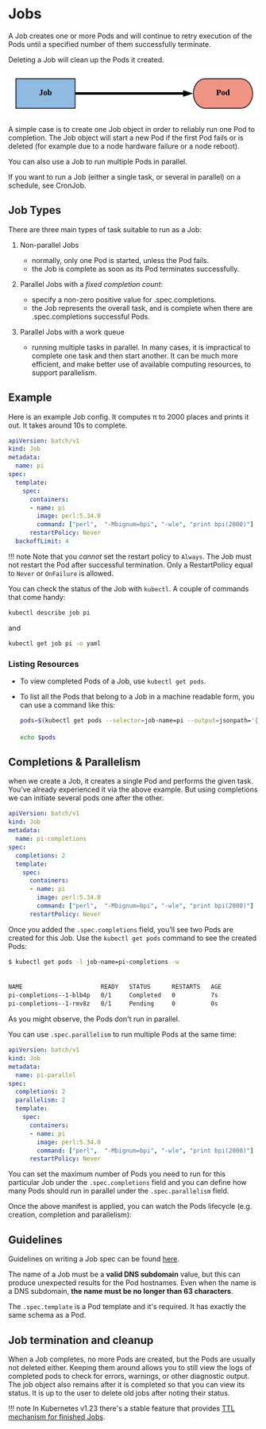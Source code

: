 # Jobs

A Job creates one or more Pods and will continue to retry execution of the Pods until a specified number of them successfully terminate.

Deleting a Job will clean up the Pods it created.

![Job and Pod high-level overview](./img/job-pod-high-level-overview.png)

A simple case is to create one Job object in order to reliably run one Pod to completion. The Job object will start a new Pod if the first Pod fails or is deleted (for example due to a node hardware failure or a node reboot).

You can also use a Job to run multiple Pods in parallel.

If you want to run a Job (either a single task, or several in parallel) on a schedule, see CronJob.

## Job Types

There are three main types of task suitable to run as a Job:

1. Non-parallel Jobs
    - normally, only one Pod is started, unless the Pod fails.
    - the Job is complete as soon as its Pod terminates successfully.

1. Parallel Jobs with a _fixed completion count_:
    - specify a non-zero positive value for .spec.completions.
    - the Job represents the overall task, and is complete when there are .spec.completions successful Pods.

1. Parallel Jobs with a work queue

    - running multiple tasks in parallel. In many cases, it is impractical to complete one task and then start another. It can be much more efficient, and make better use of available computing resources, to support parallelism.


## Example

Here is an example Job config. It computes π to 2000 places and prints it out. It takes around 10s to complete.

```yaml
apiVersion: batch/v1
kind: Job
metadata:
  name: pi
spec:
  template:
    spec:
      containers:
      - name: pi
        image: perl:5.34.0
        command: ["perl",  "-Mbignum=bpi", "-wle", "print bpi(2000)"]
      restartPolicy: Never
  backoffLimit: 4
```


!!! note
    Note that you _cannot_ set the restart policy to `Always`. The Job must not restart the Pod after successful termination. Only a RestartPolicy equal to `Never` or `OnFailure` is allowed.


You can check the status of the Job with `kubectl`. A couple of commands that come handy:

```bash
kubectl describe job pi
```

and

```bash
kubectl get job pi -o yaml
```

### Listing Resources

- To view completed Pods of a Job, use `kubectl get pods`.

- To list all the Pods that belong to a Job in a machine readable form, you can use a command like this:

    ```bash
    pods=$(kubectl get pods --selector=job-name=pi --output=jsonpath='{.items[*].metadata.name}')

    echo $pods
    ```

## Completions & Parallelism

when we create a Job, it creates a single Pod and performs the given task. You’ve already experienced it via the above example. But using completions we can initiate several pods one after the other.

```yaml
apiVersion: batch/v1
kind: Job
metadata:
  name: pi-completions
spec:
  completions: 2
  template:
    spec:
      containers:
      - name: pi
        image: perl:5.34.0
        command: ["perl",  "-Mbignum=bpi", "-wle", "print bpi(2000)"]
      restartPolicy: Never
```

Once you added the `.spec.completions` field, you’ll see two Pods are created for this Job. Use the `kubectl get pods` command to see the created Pods:

```bash
$ kubectl get pods -l job-name=pi-completions -w


NAME                      READY   STATUS      RESTARTS   AGE
pi-completions--1-blb4p   0/1     Completed   0          7s
pi-completions--1-rmv8z   0/1     Pending     0          0s
```

As you might observe, the Pods don't run in parallel.

You can use `.spec.parallelism` to run multiple Pods at the same time:

```yaml
apiVersion: batch/v1
kind: Job
metadata:
  name: pi-parallel
spec:
  completions: 2
  parallelism: 2
  template:
    spec:
      containers:
      - name: pi
        image: perl:5.34.0
        command: ["perl",  "-Mbignum=bpi", "-wle", "print bpi(2000)"]
      restartPolicy: Never
```

You can set the maximum number of Pods you need to run for this particular Job under the `.spec.completions` field and you can define how many Pods should run in parallel under the `.spec.parallelism` field.

Once the above manifest is applied, you can watch the Pods lifecycle (e.g. creation, completion and parallelism):


## Guidelines

Guidelines on writing a Job spec can be found [here](https://kubernetes.io/docs/concepts/workloads/controllers/job/#writing-a-job-spec).

The name of a Job must be a **valid DNS subdomain** value, but this can produce unexpected results for the Pod hostnames. Even when the name is a DNS subdomain, **the name must be no longer than 63 characters**.

The `.spec.template` is a Pod template and it's required. It has exactly the same schema as a Pod.


## Job termination and cleanup

When a Job completes, no more Pods are created, but the Pods are usually not deleted either. Keeping them around allows you to still view the logs of completed pods to check for errors, warnings, or other diagnostic output. The job object also remains after it is completed so that you can view its status. It is up to the user to delete old jobs after noting their status.

!!! note
    In Kubernetes v1.23 there's a stable feature that provides [TTL mechanism for finished Jobs](https://kubernetes.io/docs/concepts/workloads/controllers/job/#ttl-mechanism-for-finished-jobs).
